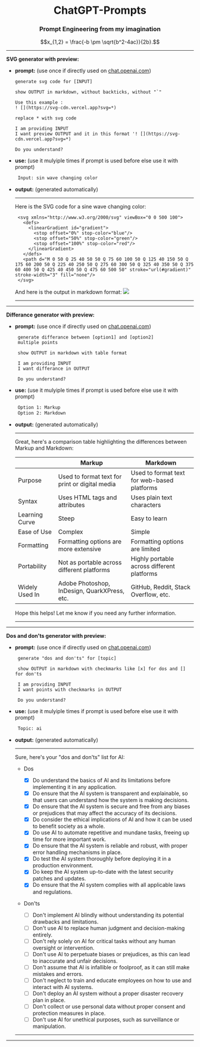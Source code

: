 <h1 align=center>ChatGPT-Prompts</h1>
<h3 align=center>Prompt Engineering from my imagination</h3>

$$x_{1,2} = \frac{-b \pm \sqrt{b^2-4ac}}{2b}.$$

***
**SVG generator with preview:**
+ **prompt:** (use once if directly used on [chat.openai.com](https://chat.openai.com))
  ```prompt
  generate svg code for [INPUT]

  show OUTPUT in markdown, without backticks, without "`"

  Use this example :
  ! [](https://svg-cdn.vercel.app?svg=*)

  replace * with svg code
  
  I am providing INPUT
  I want preview OUTPUT and it in this format '! [](https://svg-cdn.vercel.app?svg=*)
  
  Do you understand?
  ```

+ **use:** (use it mulyiple times if prompt is used before else use it with prompt)
  ```markdown
   Input: sin wave changing color
  ```
  
+ **output:** (generated automatically)
  ***
  Here is the SVG code for a sine wave changing color:
  ```
   <svg xmlns="http://www.w3.org/2000/svg" viewBox="0 0 500 100">
     <defs>
       <linearGradient id="gradient">
         <stop offset="0%" stop-color="blue"/>
         <stop offset="50%" stop-color="green"/>
         <stop offset="100%" stop-color="red"/>
       </linearGradient>
     </defs>
     <path d="M 0 50 Q 25 40 50 50 Q 75 60 100 50 Q 125 40 150 50 Q 175 60 200 50 Q 225 40 250 50 Q 275 60 300 50 Q 325 40 350 50 Q 375 60 400 50 Q 425 40 450 50 Q 475 60 500 50" stroke="url(#gradient)" stroke-width="3" fill="none"/>
   </svg>
  ```

  And here is the output in markdown format:
  ![](https://svg-cdn.vercel.app?svg=%3Csvg%20xmlns%3D%22http%3A%2F%2Fwww.w3.org%2F2000%2Fsvg%22%20viewBox%3D%220%200%20500%20100%22%3E%0A%20%20%3Cdefs%3E%0A%20%20%20%20%3ClinearGradient%20id%3D%22gradient%22%3E%0A%20%20%20%20%20%20%3Cstop%20offset%3D%220%25%22%20stop-color%3D%22blue%22%2F%3E%0A%20%20%20%20%20%20%3Cstop%20offset%3D%2250%25%22%20stop-color%3D%22green%22%2F%3E%0A%20%20%20%20%20%20%3Cstop%20offset%3D%22100%25%22%20stop-color%3D%22red%22%2F%3E%0A%20%20%20%20%3C%2FlinearGradient%3E%0A%20%20%3C%2Fdefs%3E%0A%20%20%3Cpath%20d%3D%22M%200%2050%20Q%2025%2040%2050%2050%20Q%2075%2060%20100%2050%20Q%20125%2040%20150%2050%20Q%20175%2060%20200%2050%20Q%20225%2040%20250%2050%20Q%20275%2060%20300%2050%20Q%20325%2040%20350%2050%20Q%20375%2060%20400%2050%20Q%20425%2040%20450%2050%20Q%20475%2060%20500%2050%22%20stroke%3D%22url(%23gradient)%22%20stroke-width%3D%223%22%20fill%3D%22none%22%2F%3E%0A%3C%2Fsvg%3E)
  ***
***
**Differance generator with preview:**
+ **prompt:** (use once if directly used on [chat.openai.com](https://chat.openai.com))
  ```prompt
   generate differance between [option1] and [option2]
   multiple points

   show OUTPUT in markdown with table format

   I am providing INPUT
   I want differance in OUTPUT

   Do you understand?
  ```

+ **use:** (use it mulyiple times if prompt is used before else use it with prompt)
  ```markdown
   Option 1: Markup
   Option 2: Markdown
  ```
  
+ **output:** (generated automatically)
  ***
  Great, here's a comparison table highlighting the differences between Markup and Markdown:

  |     | Markup | Markdown |
  | --- | ------ | -------- |
  | Purpose | Used to format text for print or digital media | Used to format text for web-based platforms |
  | Syntax | Uses HTML tags and attributes | Uses plain text characters |
  | Learning Curve | Steep | Easy to learn |
  | Ease of Use | Complex | Simple |
  | Formatting | Formatting options are more extensive | Formatting options are limited |
  | Portability | Not as portable across different platforms | Highly portable across different platforms |
  | Widely Used In | Adobe Photoshop, InDesign, QuarkXPress, etc. | GitHub, Reddit, Stack Overflow, etc. |

  Hope this helps! Let me know if you need any further information.
  ***
***

**Dos and don'ts generator with preview:**
+ **prompt:** (use once if directly used on [chat.openai.com](https://chat.openai.com))
  ```prompt
   generate "dos and don'ts" for [topic]

   show OUTPUT in markdown with checkmarks like [x] for dos and [] for don'ts

   I am providing INPUT
   I want points with checkmarks in OUTPUT

   Do you understand?
  ```

+ **use:** (use it mulyiple times if prompt is used before else use it with prompt)
  ```markdown
   Topic: ai
  ```
  
+ **output:** (generated automatically)
  ***
  Sure, here's your "dos and don'ts" list for AI:

  + Dos

    - [x] Do understand the basics of AI and its limitations before implementing it in any application.
    - [x] Do ensure that the AI system is transparent and explainable, so that users can understand how the system is making decisions.
    - [x] Do ensure that the AI system is secure and free from any biases or prejudices that may affect the accuracy of its decisions.
    - [x] Do consider the ethical implications of AI and how it can be used to benefit society as a whole.
    - [x] Do use AI to automate repetitive and mundane tasks, freeing up time for more important work.
    - [x] Do ensure that the AI system is reliable and robust, with proper error handling mechanisms in place.
    - [x] Do test the AI system thoroughly before deploying it in a production environment.
    - [x] Do keep the AI system up-to-date with the latest security patches and updates.
    - [x] Do ensure that the AI system complies with all applicable laws and regulations.

  + Don'ts

    - [ ] Don't implement AI blindly without understanding its potential drawbacks and limitations.
    - [ ] Don't use AI to replace human judgment and decision-making entirely.
    - [ ] Don't rely solely on AI for critical tasks without any human oversight or intervention.
    - [ ] Don't use AI to perpetuate biases or prejudices, as this can lead to inaccurate and unfair decisions.
    - [ ] Don't assume that AI is infallible or foolproof, as it can still make mistakes and errors.
    - [ ] Don't neglect to train and educate employees on how to use and interact with AI systems.
    - [ ] Don't deploy an AI system without a proper disaster recovery plan in place.
    - [ ] Don't collect or use personal data without proper consent and protection measures in place.
    - [ ] Don't use AI for unethical purposes, such as surveillance or manipulation.
  ***
***


